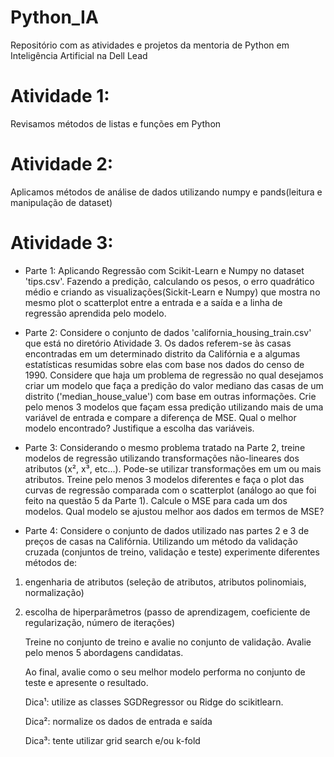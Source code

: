 # Python_IA
Repositório com as atividades e projetos da mentoria de Python em Inteligência Artificial na Dell Lead 

# Atividade 1:

Revisamos métodos de listas e funções em Python

# Atividade 2:

Aplicamos métodos de análise de dados utilizando numpy e pands(leitura e manipulação de dataset)

# Atividade 3:

- Parte 1: Aplicando Regressão com Scikit-Learn e Numpy no dataset 'tips.csv'. Fazendo a predição, calculando os pesos, o erro quadrático médio e criando as visualizações(Sickit-Learn e Numpy) que mostra no mesmo plot o scatterplot entre a entrada e a saída e a linha de regressão aprendida pelo modelo.

- Parte 2: Considere o conjunto de dados 'california_housing_train.csv' que está no diretório Atividade 3. Os dados referem-se às casas encontradas em um determinado distrito da Califórnia e a algumas estatísticas resumidas sobre elas com base nos dados do censo de 1990. Considere que haja um problema de regressão no qual desejamos criar um modelo que faça a predição do valor mediano das casas de um distrito ('median_house_value') com base em outras informações. Crie pelo menos 3 modelos que façam essa predição utilizando mais de uma variável de entrada e compare a diferença de MSE. Qual o melhor modelo encontrado? Justifique a escolha das variáveis.

- Parte 3: Considerando o mesmo problema tratado na Parte 2, treine modelos de regressão utilizando transformações não-lineares dos atributos (x², x³, etc...). Pode-se utilizar transformações em um ou mais atributos. Treine pelo menos 3 modelos diferentes e faça o plot das curvas de regressão comparada com o scatterplot (análogo ao que foi feito na questão 5 da Parte 1). Calcule o MSE para cada um dos modelos. Qual modelo se ajustou melhor aos dados em termos de MSE?

- Parte 4: Considere o conjunto de dados utilizado nas partes 2 e 3 de preços de casas na Califórnia. Utilizando um método da validação cruzada (conjuntos de treino, validação e teste) experimente diferentes métodos de:

1. engenharia de atributos (seleção de atributos, atributos polinomiais, normalização)
2. escolha de hiperparâmetros (passo de aprendizagem, coeficiente de regularização, número de iterações)

    Treine no conjunto de treino e avalie no conjunto de validação. Avalie pelo menos 5 abordagens candidatas.

    Ao final, avalie como o seu melhor modelo performa no conjunto de teste e apresente o resultado.

    Dica¹: utilize as classes SGDRegressor ou Ridge do scikitlearn.

    Dica²: normalize os dados de entrada e saída

    Dica³: tente utilizar grid search e/ou k-fold

